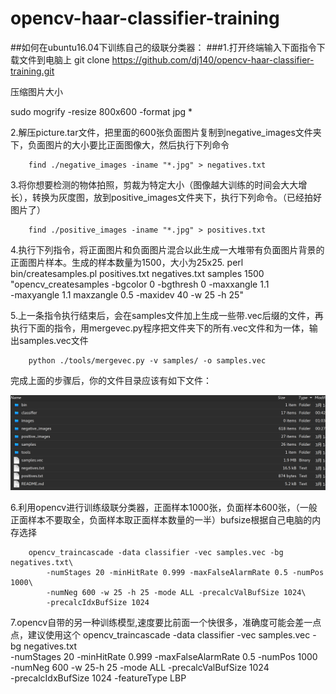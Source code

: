 # opencv-haar-classifier-training
##如何在ubuntu16.04下训练自己的级联分类器：
###1.打开终端输入下面指令下载文件到电脑上
		git clone https://github.com/dj140/opencv-haar-classifier-training.git

压缩图片大小

sudo mogrify -resize 800x600 -format jpg *

2.解压picture.tar文件，把里面的600张负面图片复制到negative_images文件夹下，负面图片的大小要比正面图像大，然后执行下列命令
 
 
		find ./negative_images -iname "*.jpg" > negatives.txt



3.将你想要检测的物体拍照，剪裁为特定大小（图像越大训练的时间会大大增长），转换为灰度图，放到positive_images文件夹下，执行下列命令。（已经拍好图片了）

		find ./positive_images -iname "*.jpg" > positives.txt


4.执行下列指令，将正面图片和负面图片混合以此生成一大堆带有负面图片背景的正面图片样本。生成的样本数量为1500，大小为25x25.
		perl bin/createsamples.pl positives.txt negatives.txt samples 1500\
   			"opencv_createsamples -bgcolor 0 -bgthresh 0 -maxxangle 1.1\
   			-maxyangle 1.1 maxzangle 0.5 -maxidev 40 -w 25 -h 25"




5.上一条指令执行结束后，会在samples文件加上生成一些带.vec后缀的文件，再执行下面的指令，用mergevec.py程序把文件夹下的所有.vec文件和为一体，输出samples.vec文件

		python ./tools/mergevec.py -v samples/ -o samples.vec


完成上面的步骤后，你的文件目录应该有如下文件：

![image](https://github.com/dj140/opencv-haar-classifier-training/raw/master/images/file.png)



6.利用opencv进行训练级联分类器，正面样本1000张，负面样本600张，（一般正面样本不要取全，负面样本取正面样本数量的一半）bufsize根据自己电脑的内存选择

		opencv_traincascade -data classifier -vec samples.vec -bg negatives.txt\
   			-numStages 20 -minHitRate 0.999 -maxFalseAlarmRate 0.5 -numPos 1000\
   			-numNeg 600 -w 25 -h 25 -mode ALL -precalcValBufSize 1024\
   			-precalcIdxBufSize 1024
   
   




7.opencv自带的另一种训练模型,速度要比前面一个快很多，准确度可能会差一点点，建议使用这个
		opencv_traincascade -data classifier -vec samples.vec -bg negatives.txt\
   			-numStages 20 -minHitRate 0.999 -maxFalseAlarmRate 0.5 -numPos 1000\
   			-numNeg 600 -w 25-h 25 -mode ALL -precalcValBufSize 1024\
   			-precalcIdxBufSize 1024 -featureType LBP

